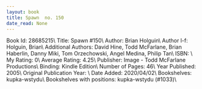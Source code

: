 ```yaml
---
layout: book
title: Spawn  no. 150
date_read: None
---
```


Book Id: 28685215\ 
Title: Spawn #150\ 
Author: Brian Holguin\ 
Author l-f: Holguin, Brian\ 
Additional Authors: David Hine, Todd McFarlane, Brian Haberlin, Danny Miki, Tom Orzechowski, Angel  Medina, Philip Tan\ 
ISBN: \ 
My Rating: 0\ 
Average Rating: 4.25\ 
Publisher: Image - Todd McFarlane Productions\ 
Binding: Kindle Edition\ 
Number of Pages: 46\ 
Year Published: 2005\ 
Original Publication Year: \ 
Date Added: 2020/04/02\ 
Bookshelves: kupka-wstydu\ 
Bookshelves with positions: kupka-wstydu (#1033)\ 

